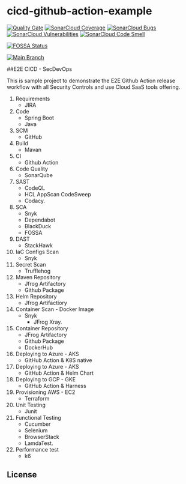 # cicd-github-action-example
[![Quality Gate](https://sonarcloud.io/api/project_badges/quality_gate?project=judebantony_cicd-github-action-example&branch=main)](https://sonarcloud.io/project/overview?id=judebantony_cicd-github-action-example)
[![SonarCloud Coverage](https://sonarcloud.io/api/project_badges/measure?project=judebantony_cicd-github-action-example&metric=coverage)](https://sonarcloud.io/component_measures/metric/coverage/list?id=judebantony_cicd-github-action-example)
[![SonarCloud Bugs](https://sonarcloud.io/api/project_badges/measure?project=judebantony_cicd-github-action-example&metric=bugs)](https://sonarcloud.io/component_measures/metric/reliability_rating/list?id=judebantony_cicd-github-action-example)
[![SonarCloud Vulnerabilities](https://sonarcloud.io/api/project_badges/measure?project=judebantony_cicd-github-action-example&metric=vulnerabilities)](https://sonarcloud.io/component_measures/metric/security_rating/list?id=judebantony_cicd-github-action-example)
[![SonarCloud Code Smell](https://sonarcloud.io/api/project_badges/measure?project=judebantony_cicd-github-action-example&metric=code_smells)](https://sonarcloud.io/component_measures/metric/code_smell/list?id=judebantony_cicd-github-action-example)

[![FOSSA Status](https://app.fossa.com/api/projects/git%2Bgithub.com%2Fjudebantony%2Fcicd-github-action-example.svg?type=shield)](https://app.fossa.com/projects/git%2Bgithub.com%2Fjudebantony%2Fcicd-github-action-example?ref=badge_shield)

[![Main Branch](https://github.com/judebantony/cicd-github-action-example/actions/workflows/workflow.yml/badge.svg)](https://github.com/judebantony/cicd-github-action-example/actions/workflows/workflow.yml)


##E2E CICD - SecDevOps

This is sample project to demonstrate the E2E Github Action release workflow with all Security Controls and use Cloud SaaS tools offering.

1. Requirements
	- JIRA
2. Code
	- Spring Boot
	- Java
3. SCM
	- GitHub		
4. Build
	- Mavan
5. CI	 
	- Github Action
6. Code Quality
	- SonarQube 
7. SAST 
     - CodeQL
     - HCL AppScan CodeSweep
     - Codacy. 
8. SCA 
     - Snyk
     - Dependabot
     - BlackDuck
     - FOSSA
9. DAST
     - StackHawk    
10. IaC Configs Scan
     - Snyk
11. Secret Scan
	 - Trufflehog
12.  Maven Repository
     - Jfrog Artifactory 
     - Github Package
13. Helm Repository
     - Jfrog Artifactiory    
14. Container Scan - Docker Image
     - Snyk 
    	 - JFrog Xray. 
15. Container Repository
     - JFrog Artifactory
     - Github Package
     - DockerHub
16. Deploying to Azure - AKS
	  - GitHub Action & K8S native 
17. Deploying to Azure - AKS
	  - GitHub Action & Helm Chart 
18. Deploying to GCP - GKE 
	  - GitHub Action & Harness
19. Provisioning AWS - EC2
	  - Terraform 	
20. Unit Testing
      - Junit
21. Functional Testing
	  - Cucumber
	  - Selenium
	  - BrowserStack
	  - LamdaTest. 
22. Performance test
	  - k6 


## License
